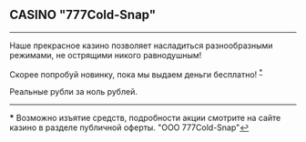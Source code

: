 ## CASINO "777Cold-Snap"

---

Наше прекрасное казино позволяет насладиться разнообразными режимами, не острящими никого равнодушным!

Скорее попробуй новинку, пока мы выдаем деньги бесплатно! <sup id="a1">[*](#f1)</sup>

Реальные рубли за ноль рублей.

---

<b id="f1">*</b> Возможно изъятие средств, подробности акции смотрите на сайте казино в разделе публичной оферты.
"ООО 777Cold-Snap"[↩](#a1)
